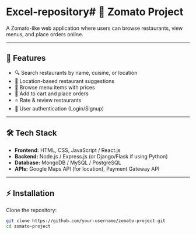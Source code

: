 # Excel-repository# 🍴 Zomato Project

A Zomato-like web application where users can browse restaurants, view menus, and place orders online.

---

## 📌 Features
- 🔍 Search restaurants by name, cuisine, or location  
- 📍 Location-based restaurant suggestions  
- 🍔 Browse menu items with prices  
- 🛒 Add to cart and place orders  
- ⭐ Rate & review restaurants  
- 👤 User authentication (Login/Signup)  

---

## 🛠️ Tech Stack
- **Frontend:** HTML, CSS, JavaScript / React.js  
- **Backend:** Node.js / Express.js (or Django/Flask if using Python)  
- **Database:** MongoDB / MySQL / PostgreSQL  
- **APIs:** Google Maps API (for location), Payment Gateway API  

---

## ⚡ Installation

Clone the repository:
```bash
git clone https://github.com/your-username/zomato-project.git
cd zomato-project
